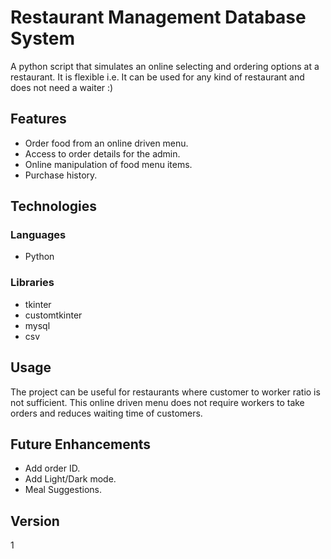 # Restaurant Management Database System

A python script that simulates an online selecting and ordering options at a restaurant. It is flexible i.e. It can be used for any kind of restaurant and does not need a waiter :)

## Features
- Order food from an online driven menu.
- Access to order details for the admin.
- Online manipulation of food menu items.
- Purchase history.

## Technologies
### Languages
- Python

### Libraries
- tkinter
- customtkinter
- mysql
- csv

## Usage
The project can be useful for restaurants where customer to worker ratio is not sufficient. This online driven menu does not require workers to take orders and reduces waiting time of customers.

## Future Enhancements
- Add order ID.
- Add Light/Dark mode.
- Meal Suggestions.

## Version
1

